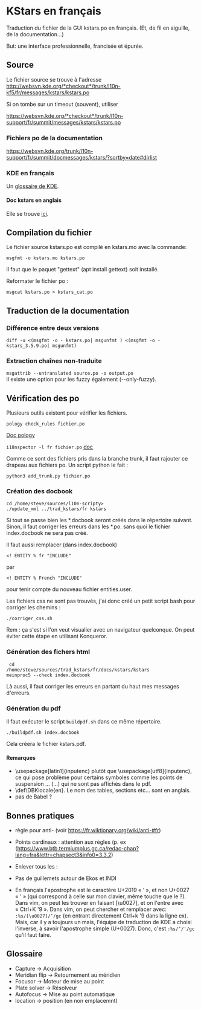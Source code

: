 # KStars en français

Traduction du fichier de la GUI kstars.po en français. (Et, de fil en aiguille, de la documentation...)

But: une interface professionnelle, francisée et épurée.


## Source

Le fichier source se trouve à l'adresse http://websvn.kde.org/*checkout*/trunk/l10n-kf5/fr/messages/kstars/kstars.po

Si on tombe sur un timeout (souvent), utiliser

https://websvn.kde.org/*checkout*/trunk/l10n-support/fr/summit/messages/kstars/kstars.po

### Fichiers po de la documentation
https://websvn.kde.org/trunk/l10n-support/fr/summit/docmessages/kstars/?sortby=date#dirlist

### KDE en français
Un [glossaire de KDE](https://fr.l10n.kde.org/dict/).

#### Doc kstars en anglais
Elle se trouve [ici](https://docs.kde.org/trunk5/en/kstars/kstars/index.html).

## Compilation du fichier

Le fichier source kstars.po est compilé en kstars.mo avec la commande:

<code>msgfmt -o kstars.mo kstars.po</code>

Il faut que le paquet "gettext" (apt install gettext) soit installé.

Reformater le fichier po :

<code>msgcat kstars.po > kstars_cat.po</code>

## Traduction de la documentation

### Différence entre deux versions
<code>diff -u <(msgfmt -o - kstars.po| msgunfmt ) <(msgfmt -o - kstars_3.5.9.po| msgunfmt)</code>

### Extraction chaînes non-traduite
<code>msgattrib --untranslated source.po -o output.po</code><br/>
Il existe une option pour les fuzzy également (--only-fuzzy).

## Vérification des po
Plusieurs outils existent pour vérifier les fichiers.

<code>pology check_rules fichier.po</code><br/>

[Doc pology](https://community.kde.org/KDE_Localization/fr/pology)

<code>i18nspector -l fr fichier.po</code> [doc](https://i18nspector.readthedocs.io/en/stable/)

Comme ce sont des fichiers pris dans la branche trunk, il faut rajouter ce drapeau aux fichiers po. Un script python le fait :

<code>python3 add_trunk.py fichier.po</code>

### Création des docbook

<code>cd /home/steve/sources/l10n-scripty></code> <br/>
<code>./update_xml ../trad_kstars/fr kstars</code><br/>

Si tout se passe bien les *.docbook seront créés dans le répertoire suivant.
Sinon, il faut corriger les erreurs dans les *.po. sans quoi le fichier
index.docbook ne sera pas créé.

Il faut aussi remplacer (dans index.docbook)

<code><! ENTITY % fr "INCLUDE"</code>

par 


<code><! ENTITY % French "INCLUDE"</code>

pour tenir compte du nouveau fichier entities.user.

Les fichiers css ne sont pas trouvés, j'ai donc créé un petit script bash pour corriger les chemins :

<code>./corriger_css.sh</code>

Rem : ça s'est si l'on veut visualier avec un navigateur quelconque. On peut éviter cette étape en utilisant Konqueror.

### Génération des fichers html

<code> cd /home/steve/sources/trad_kstars/fr/docs/kstars/kstars</code><br/>
<code>meinproc5 --check index.docbook</code><br/>

Là aussi, il faut corriger les erreurs en partant du haut mes messages d'erreurs.

### Génération du pdf

Il faut exécuter le script <code>buildpdf.sh</code> dans ce même répertoire.

<code>./buildpdf.sh index.docbook</code><br/>

Cela créera le fichier kstars.pdf.

#### Remarques

* \usepackage[latin1]{inputenc} plutôt que \usepackage[utf8]{inputenc}, ce qui
  pose problème pour certains symboles comme les points de suspension …
  (&hellip;) qui ne sont pas affichés dans le pdf.
* \def\DBKlocale{en}. Le nom des tables, sections etc… sont en anglais. 
* pas de Babel ?


## Bonnes pratiques

* règle pour anti- (voir https://fr.wiktionary.org/wiki/anti-#fr)

* Points cardinaux : attention aux règles (p. ex (https://www.btb.termiumplus.gc.ca/redac-chap?lang=fra&lettr=chapsect3&info0=3.3.2)
* Enlever tous les :
* Pas de guillemets autour de Ekos et INDI 
* En français l'apostrophe est le caractère U+2019 « ’ », et non U+0027 « ' » (qui correspond à celle sur mon clavier, même touche que le ?). Dans vim, on peut les trouver en faisant [\u0027], et on l'entre avec « Ctrl+K '9 ». Dans vim, on peut chercher et remplacer avec:
  <code>:%s/[\u0027]/’/gc</code> (en entrant directement Ctrl+k '9 dans la ligne ex). Mais, car il y a toujours un mais, l'équipe de traduction de KDE a choisi l'inverse, à savoir l'apostrophe simple (U+0027). Donc, c'est <code>:%s/’/'/gc</code> qu'il faut faire.

## Glossaire

* Capture -> Acquisition
* Meridian flip -> Retournement au méridien
* Focusor -> Moteur de mise au point
* Plate solver -> Résolveur
* Autofocus -> Mise au point automatique
* location -> position (en non emplacemnt)
